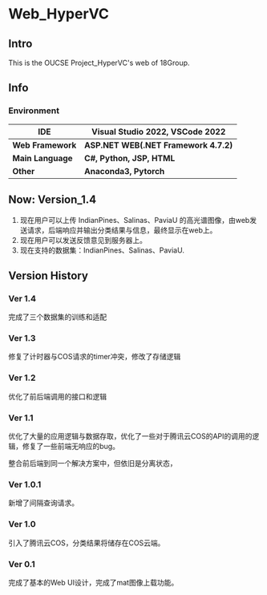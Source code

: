 # Web_HyperVC
## Intro
This is the OUCSE Project_HyperVC's web of 18Group.
## Info

### Environment
| **IDE**           | **Visual Studio 2022, VSCode 2022**   |
| ----------------- | ------------------------------------- |
| **Web Framework** | **ASP.NET WEB(.NET Framework 4.7.2)** |
| **Main Language** | **C#, Python, JSP, HTML**             |
| **Other**         | **Anaconda3, Pytorch**                |

## Now:	Version_1.4

1. 现在用户可以上传 IndianPines、Salinas、PaviaU 的高光谱图像，由web发送请求，后端响应并输出分类结果与信息，最终显示在web上。
2. 现在用户可以发送反馈意见到服务器上。
3. 现在支持的数据集：IndianPines、Salinas、PaviaU.

## Version History

### Ver 1.4

完成了三个数据集的训练和适配

### Ver 1.3

修复了计时器与COS请求的timer冲突，修改了存储逻辑

### Ver 1.2

优化了前后端调用的接口和逻辑

### Ver	1.1

优化了大量的应用逻辑与数据存取，优化了一些对于腾讯云COS的API的调用的逻辑，修复了一些前端无响应的bug。

整合前后端到同一个解决方案中，但依旧是分离状态，

### Ver	1.0.1

新增了间隔查询请求。

### Ver	1.0

引入了腾讯云COS，分类结果将储存在COS云端。

### Ver	0.1

完成了基本的Web UI设计，完成了mat图像上载功能。
